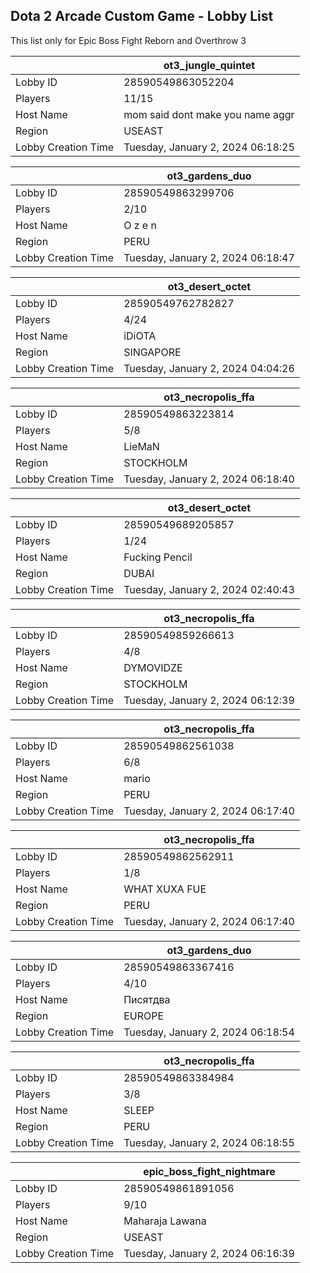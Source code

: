 ## Dota 2 Arcade Custom Game - Lobby List

This list only for Epic Boss Fight Reborn and Overthrow 3

|  | ot3_jungle_quintet |
| ------ | ------ |
| Lobby ID | 28590549863052204 |
| Players | 11/15 |
| Host Name | mom said dont make you name aggr |
| Region | USEAST |
| Lobby Creation Time | Tuesday, January 2, 2024 06:18:25 |


|  | ot3_gardens_duo |
| ------ | ------ |
| Lobby ID | 28590549863299706 |
| Players | 2/10 |
| Host Name | O z e n |
| Region | PERU |
| Lobby Creation Time | Tuesday, January 2, 2024 06:18:47 |


|  | ot3_desert_octet |
| ------ | ------ |
| Lobby ID | 28590549762782827 |
| Players | 4/24 |
| Host Name | iDiOTA |
| Region | SINGAPORE |
| Lobby Creation Time | Tuesday, January 2, 2024 04:04:26 |


|  | ot3_necropolis_ffa |
| ------ | ------ |
| Lobby ID | 28590549863223814 |
| Players | 5/8 |
| Host Name | LieMaN |
| Region | STOCKHOLM |
| Lobby Creation Time | Tuesday, January 2, 2024 06:18:40 |


|  | ot3_desert_octet |
| ------ | ------ |
| Lobby ID | 28590549689205857 |
| Players | 1/24 |
| Host Name | Fucking Pencil |
| Region | DUBAI |
| Lobby Creation Time | Tuesday, January 2, 2024 02:40:43 |


|  | ot3_necropolis_ffa |
| ------ | ------ |
| Lobby ID | 28590549859266613 |
| Players | 4/8 |
| Host Name | DYMOVIDZE |
| Region | STOCKHOLM |
| Lobby Creation Time | Tuesday, January 2, 2024 06:12:39 |


|  | ot3_necropolis_ffa |
| ------ | ------ |
| Lobby ID | 28590549862561038 |
| Players | 6/8 |
| Host Name | mario |
| Region | PERU |
| Lobby Creation Time | Tuesday, January 2, 2024 06:17:40 |


|  | ot3_necropolis_ffa |
| ------ | ------ |
| Lobby ID | 28590549862562911 |
| Players | 1/8 |
| Host Name | WHAT XUXA FUE |
| Region | PERU |
| Lobby Creation Time | Tuesday, January 2, 2024 06:17:40 |


|  | ot3_gardens_duo |
| ------ | ------ |
| Lobby ID | 28590549863367416 |
| Players | 4/10 |
| Host Name | Писятдва |
| Region | EUROPE |
| Lobby Creation Time | Tuesday, January 2, 2024 06:18:54 |


|  | ot3_necropolis_ffa |
| ------ | ------ |
| Lobby ID | 28590549863384984 |
| Players | 3/8 |
| Host Name | SLEEP |
| Region | PERU |
| Lobby Creation Time | Tuesday, January 2, 2024 06:18:55 |


|  | epic_boss_fight_nightmare |
| ------ | ------ |
| Lobby ID | 28590549861891056 |
| Players | 9/10 |
| Host Name | Maharaja Lawana |
| Region | USEAST |
| Lobby Creation Time | Tuesday, January 2, 2024 06:16:39 |


